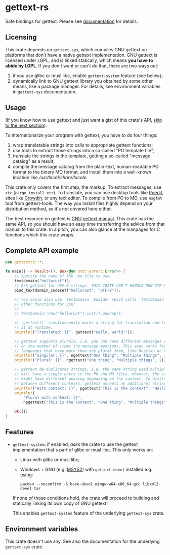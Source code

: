 # gettext-rs

Safe bindings for gettext. Please see
[documentation](https://docs.rs/gettext-rs) for details.

## Licensing

This crate depends on `gettext-sys`, which compiles GNU gettext on platforms
that don't have a native gettext implementation. GNU gettext is licensed under
LGPL, and is linked statically, which means **you have to abide by LGPL**. If
you don't want or can't do that, there are two ways out:

1. if you use glibc or musl libc, enable `gettext-system` feature (see below);
2. dynamically link to GNU gettext library you obtained by some other means,
   like a package manager. For details, see environment variables in
   `gettext-sys` documentation.

## Usage

(If you know how to use gettext and just want a gist of this crate's API, [skip
to the next section](#complete-api-example)).

To internationalize your program with gettext, you have to do four things:

1. wrap translatable strings into calls to appropriate gettext functions;
2. use tools to extract those strings into a so-called "PO template file";
3. translate the strings in the template, getting a so-called "message catalog"
   as a result;
4. compile the message catalog from the plain-text, human-readable PO format to
   the binary MO format, and install them into a well-known location like
   _/usr/local/share/locale_.

This crate only covers the first step, the markup. To extract messages, use
`xtr` (`cargo install xtr`). To translate, you can use desktop tools like
[Poedit][], sites like [Crowdin][], or any text editor. To compile from PO to
MO, use `msgfmt` tool from gettext-tools. The way you install files highly depend
on your distribution method, so it's not covered here either.

[Poedit]: https://poedit.net
[Crowdin]: https://crowdin.com

The best resource on gettext is [GNU gettext manual][]. This crate has the same
API, so you should have an easy time transferring the advice from that manual to
this crate. In a pitch, you can also glance at the manpages for C functions
which this crate wraps.

[GNU gettext manual]: https://www.gnu.org/software/gettext/manual/index.html

## Complete API example

```rust
use gettextrs::*;

fn main() -> Result<(), Box<dyn std::error::Error>> {
    // Specify the name of the .mo file to use.
    textdomain("hellorust")?;
    // Ask gettext for UTF-8 strings. THIS CRATE CAN'T HANDLE NON-UTF-8 DATA!
    bind_textdomain_codeset("hellorust", "UTF-8")?;

    // You could also use `TextDomain` builder which calls `textdomain` and
    // other functions for you:
    //
    // TextDomain::new("hellorust").init().unwrap();

    // `gettext()` simultaneously marks a string for translation and translates
    // it at runtime.
    println!("Translated: {}", gettext("Hello, world!"));

    // gettext supports plurals, i.e. you can have different messages depending
    // on the number of items the message mentions. This even works for
    // languages that have more than one plural form, like Russian or Czech.
    println!("Singular: {}", ngettext("One thing", "Multiple things", 1));
    println!("Plural: {}", ngettext("One thing", "Multiple things", 2));

    // gettext de-duplicates strings, i.e. the same string used multiple times
    // will have a single entry in the PO and MO files. However, the same words
    // might have different meaning depending on the context. To distinguish
    // between different contexts, gettext accepts an additional string:
    println!("With context: {}", pgettext("This is the context", "Hello, world!"));
    println!(
        "Plural with context: {}",
        npgettext("This is the context", "One thing", "Multiple things", 2));

    Ok(())
}
```

## Features

- `gettext-system`: if enabled, _asks_ the crate to use the gettext
    implementation that's part of glibc or musl libc. This only works on:

    * Linux with glibc or musl libc;
    * Windows + GNU (e.g. [MSYS2](http://www.msys2.org/)) with `gettext-devel`
        installed e.g. using:

        ```
        pacman --noconfirm -S base-devel mingw-w64-x86_64-gcc libxml2-devel tar
        ```

    If none of those conditions hold, the crate will proceed to building and
    statically linking its own copy of GNU gettext!

    This enables `gettext-system` feature of the underlying `gettext-sys` crate.

## Environment variables

This crate doesn't use any. See also the documentation for the underlying
`gettext-sys` crate.
